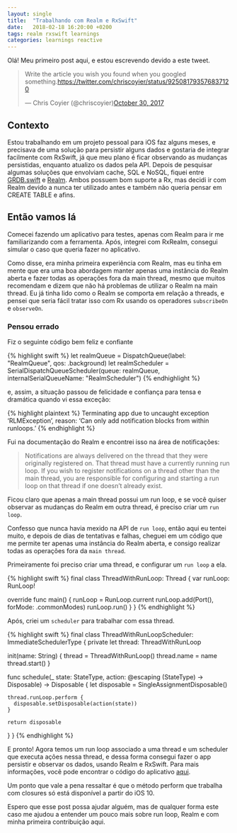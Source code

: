 ```yaml
---
layout: single
title:  "Trabalhando com Realm e RxSwift"
date:   2018-02-18 16:20:00 +0200
tags: realm rxswift learnings
categories: learnings reactive
---
```

Olá! Meu primeiro post aqui, e estou escrevendo devido a este tweet.

<blockquote class="twitter-tweet" data-lang="en"><p lang="en" dir="ltr">Write the article you wish you found when you googled something.<a href="https://twitter.com/chriscoyier/status/925081793576837120">https://twitter.com/chriscoyier/status/925081793576837120</a></p>&mdash; Chris Coyier (@chriscoyier)<a href="https://twitter.com/chriscoyier/status/925081793576837120">October 30, 2017</a></blockquote> <script async src="//platform.twitter.com/widgets.js" charset="utf-8"></script>

## Contexto

Estou trabalhando em um projeto pessoal para iOS faz alguns meses, e precisava de uma solução para persistir alguns dados e gostaria de integrar facilmente com RxSwift, já que meu plano é ficar observando as mudanças persistidas, enquanto atualizo os dados pela API. Depois de pesquisar algumas soluções que envolviam cache, SQL e NoSQL, fiquei entre [GRDB.swift](https://github.com/groue/GRDB.swift) e [Realm](https://github.com/realm/realm-cocoa). Ambos possuem bom suporte a Rx, mas decidi ir com Realm devido a nunca ter utilizado antes e também não queria pensar em CREATE TABLE e afins.

## Então vamos lá

Comecei fazendo um aplicativo para testes, apenas com Realm para ir me familiarizando com a ferramenta. Após, integrei com RxRealm, consegui simular o caso que queria fazer no aplicativo.

Como disse, era minha primeira experiência com Realm, mas eu tinha em mente que era uma boa abordagem manter apenas uma instância do Realm aberta e fazer todas as operações fora da main thread, mesmo que muitos recomendam e dizem que não há problemas de utilizar o Realm na main thread. Eu já tinha lido como o Realm se comporta em relação a threads, e pensei que seria fácil tratar isso com Rx usando os operadores `subscribeOn` e `observeOn`.


### Pensou errado

Fiz o seguinte código bem feliz e confiante

{% highlight swift %}
let realmQueue = DispatchQueue(label: "RealmQueue", qos: .background)
let realmScheduler = SerialDispatchQueueScheduler(queue: realmQueue, internalSerialQueueName: "RealmScheduler")
{% endhighlight %}

e, assim, a situação passou de felicidade e confiança para tensa e dramática quando vi essa exceção:

{% highlight plaintext %}
Terminating app due to uncaught exception ‘RLMException’, reason:
‘Can only add notification blocks from within runloops.’
{% endhighlight %}

Fui na documentação do Realm e encontrei isso na área de notificações:


> Notifications are always delivered on the thread that they were originally registered on. That thread must have a currently running run loop. If you wish to register notifications on a thread other than the main thread, you are responsible for configuring and starting a run loop on that thread if one doesn’t already exist.

Ficou claro que apenas a main thread possui um run loop, e se você quiser observar as mudanças do Realm em outra thread, é preciso criar um `run loop`.

Confesso que nunca havia mexido na API de `run loop`, então aqui eu tentei muito, e depois de dias de tentativas e falhas, cheguei em um código que me permite ter apenas uma instância do Realm aberta, e consigo realizar todas as operações fora da `main thread`.

Primeiramente foi preciso criar uma thread, e configurar um `run loop` a ela.

{% highlight swift %}
final class ThreadWithRunLoop: Thread {
  var runLoop: RunLoop!

  override func main() {
    runLoop = RunLoop.current
    runLoop.add(Port(), forMode: .commonModes)
    runLoop.run()
  }
}
{% endhighlight %}

Após, criei um `scheduler` para trabalhar com essa thread.

{% highlight swift %}
final class ThreadWithRunLoopScheduler: ImmediateSchedulerType {
  private let thread: ThreadWithRunLoop

  init(name: String) {
    thread = ThreadWithRunLoop()
    thread.name = name
    thread.start()
  }

  func schedule<StateType>(_ state: StateType, action: @escaping (StateType) -> Disposable) -> Disposable {
    let disposable = SingleAssignmentDisposable()

    thread.runLoop.perform {
      disposable.setDisposable(action(state))
    }

    return disposable
  }
}
{% endhighlight %}

E pronto! Agora temos um run loop associado a uma thread e um scheduler que executa ações nessa thread, e dessa forma consegui fazer o app persistir e observar os dados, usando Realm e RxSwift. Para mais informações, você pode encontrar o código do aplicativo [aqui](https://github.com/pietrocaselani/CouchTracker).

Um ponto que vale a pena ressaltar é que o método perform que trabalha com closures só está disponível a partir do iOS 10.

Espero que esse post possa ajudar alguém, mas de qualquer forma este caso me ajudou a entender um pouco mais sobre run loop, Realm e com minha primeira contribuição aqui.
